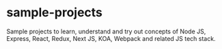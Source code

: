 # sample-projects
Sample projects to learn, understand and try out concepts of Node JS, Express, React, Redux, Next JS, KOA, Webpack and related JS tech stack.
